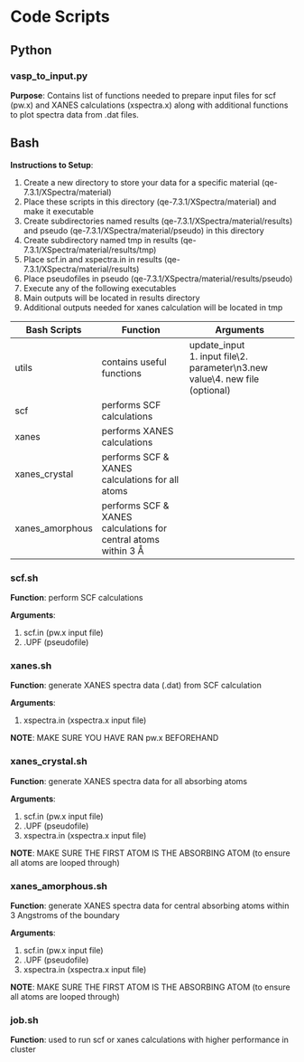 # Code Scripts

## Python 

### vasp_to_input.py

**Purpose**: Contains list of functions needed to prepare input files for scf (pw.x) and XANES calculations (xspectra.x) along with additional functions to plot spectra data from .dat files. 

## Bash

**Instructions to Setup**:
1. Create a new directory to store your data for a specific material (qe-7.3.1/XSpectra/material)
2. Place these scripts in this directory (qe-7.3.1/XSpectra/material) and make it executable
3. Create subdirectories named results (qe-7.3.1/XSpectra/material/results) and pseudo (qe-7.3.1/XSpectra/material/pseudo) in this directory 
4. Create subdirectory named tmp in results (qe-7.3.1/XSpectra/material/results/tmp)
5. Place scf.in and xspectra.in in results (qe-7.3.1/XSpectra/material/results)
6. Place pseudofiles in pseudo (qe-7.3.1/XSpectra/material/results/pseudo)
7. Execute any of the following executables
8. Main outputs will be located in results directory
9. Additional outputs needed for xanes calculation will be located in tmp 

| Bash Scripts | Function | Arguments  | 
| --- | --- | --- |
| utils | contains useful functions | update_input<br/>1. input file\2. parameter\n3.new value\4. new file (optional)|
| scf | performs SCF calculations | |
| xanes | performs XANES calculations | |
| xanes_crystal | performs SCF & XANES calculations for all atoms | |
| xanes_amorphous | performs SCF & XANES calculations for central atoms within 3 Å | |

### scf.sh

**Function**: perform SCF calculations 

**Arguments**:
1. scf.in (pw.x input file)
2. .UPF (pseudofile)

### xanes.sh

**Function**: generate XANES spectra data (.dat) from SCF calculation

**Arguments**:
1. xspectra.in (xspectra.x input file)

**NOTE**: MAKE SURE YOU HAVE RAN pw.x BEFOREHAND

### xanes_crystal.sh

**Function**: generate XANES spectra data for all absorbing atoms

**Arguments**:
1. scf.in (pw.x input file)
2. .UPF (pseudofile)
3. xspectra.in (xspectra.x input file)

**NOTE**: MAKE SURE THE FIRST ATOM IS THE ABSORBING ATOM (to ensure all atoms are looped through)

### xanes_amorphous.sh

**Function**: generate XANES spectra data for central absorbing atoms within 3 Angstroms of the boundary

**Arguments**:
1. scf.in (pw.x input file)
2. .UPF (pseudofile)
3. xspectra.in (xspectra.x input file)

**NOTE**: MAKE SURE THE FIRST ATOM IS THE ABSORBING ATOM (to ensure all atoms are looped through)

### job.sh

**Function**: used to run scf or xanes calculations with higher performance in cluster
